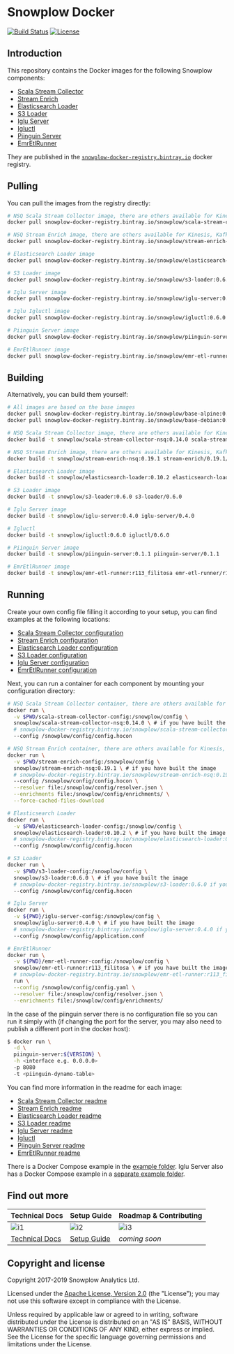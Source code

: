 # Snowplow Docker

[![Build Status][travis-image]][travis]
[![License][license-image]][license]

## Introduction

This repository contains the Docker images for the following Snowplow components:

- [Scala Stream Collector][ssc]
- [Stream Enrich][se]
- [Elasticsearch Loader][es]
- [S3 Loader][s3]
- [Iglu Server][iglu-server]
- [Igluctl][igluctl]
- [Piinguin Server][piinguin-server]
- [EmrEtlRunner][emr-etl-runner]

They are published in the [`snowplow-docker-registry.bintray.io`][registry] docker registry.

## Pulling

You can pull the images from the registry directly:

```bash
# NSQ Scala Stream Collector image, there are others available for Kinesis, Kafka and Google PubSub
docker pull snowplow-docker-registry.bintray.io/snowplow/scala-stream-collector-nsq:0.14.0

# NSQ Stream Enrich image, there are others available for Kinesis, Kafka and Google PubSub
docker pull snowplow-docker-registry.bintray.io/snowplow/stream-enrich-nsq:0.19.1

# Elasticsearch Loader image
docker pull snowplow-docker-registry.bintray.io/snowplow/elasticsearch-loader:0.10.2

# S3 Loader image
docker pull snowplow-docker-registry.bintray.io/snowplow/s3-loader:0.6.0

# Iglu Server image
docker pull snowplow-docker-registry.bintray.io/snowplow/iglu-server:0.4.0

# Iglu Igluctl image
docker pull snowplow-docker-registry.bintray.io/snowplow/igluctl:0.6.0

# Piinguin Server image
docker pull snowplow-docker-registry.bintray.io/snowplow/piinguin-server:0.1.1

# EmrEtlRunner image
docker pull snowplow-docker-registry.bintray.io/snowplow/emr-etl-runner:r113_filitosa
```

## Building

Alternatively, you can build them yourself:

```bash
# All images are based on the base images
docker pull snowplow-docker-registry.bintray.io/snowplow/base-alpine:0.2.0
docker pull snowplow-docker-registry.bintray.io/snowplow/base-debian:0.1.0

# NSQ Scala Stream Collector image, there are others available for Kinesis, Kafka and Google PubSub
docker build -t snowplow/scala-stream-collector-nsq:0.14.0 scala-stream-collector/0.14.0/nsq

# NSQ Stream Enrich image, there are others available for Kinesis, Kafka and Google PubSub
docker build -t snowplow/stream-enrich-nsq:0.19.1 stream-enrich/0.19.1/nsq

# Elasticsearch Loader image
docker build -t snowplow/elasticsearch-loader:0.10.2 elasticsearch-loader/0.10.2

# S3 Loader image
docker build -t snowplow/s3-loader:0.6.0 s3-loader/0.6.0

# Iglu Server image
docker build -t snowplow/iglu-server:0.4.0 iglu-server/0.4.0

# Igluctl
docker build -t snowplow/igluctl:0.6.0 igluctl/0.6.0

# Piinguin Server image
docker build -t snowplow/piinguin-server:0.1.1 piinguin-server/0.1.1

# EmrEtlRunner image
docker build -t snowplow/emr-etl-runner:r113_filitosa emr-etl-runner/r113_filitosa
```

## Running

Create your own config file filling it according to your setup, you can find examples at the
following locations:

- [Scala Stream Collector configuration][ssc-config]
- [Stream Enrich configuration][se-config]
- [Elasticsearch Loader configuration][es-config]
- [S3 Loader configuration][s3-config]
- [Iglu Server configuration][iglu-server-config]
- [EmrEtlRunner configuration][emr-etl-runner-config]

Next, you can run a container for each component by mounting your configuration directory:

```bash
# NSQ Scala Stream Collector container, there are others available for Kinesis, Kafka and Google PubSub
docker run \
  -v $PWD/scala-stream-collector-config:/snowplow/config \
  snowplow/scala-stream-collector-nsq:0.14.0 \ # if you have built the image
  # snowplow-docker-registry.bintray.io/snowplow/scala-stream-collector-nsq:0.14.0 if you have pulled the image
  --config /snowplow/config/config.hocon

# NSQ Stream Enrich container, there are others available for Kinesis, Kafka and Google PubSub
docker run \
  -v $PWD/stream-enrich-config:/snowplow/config \
  snowplow/stream-enrich-nsq:0.19.1 \ # if you have built the image
  # snowplow-docker-registry.bintray.io/snowplow/stream-enrich-nsq:0.19.1 if you have pulled the image
  --config /snowplow/config/config.hocon \
  --resolver file:/snowplow/config/resolver.json \
  --enrichments file:/snowplow/config/enrichments/ \
  --force-cached-files-download

# Elasticsearch Loader
docker run \
  -v $PWD/elasticsearch-loader-config:/snowplow/config \
  snowplow/elasticsearch-loader:0.10.2 \ # if you have built the image
  # snowplow-docker-registry.bintray.io/snowplow/elasticsearch-loader:0.10.2 if you have pulled the image
  --config /snowplow/config/config.hocon

# S3 Loader
docker run \
  -v $PWD/s3-loader-config:/snowplow/config \
  snowplow/s3-loader:0.6.0 \ # if you have built the image
  # snowplow-docker-registry.bintray.io/snowplow/s3-loader:0.6.0 if you have pulled the image
  --config /snowplow/config/config.hocon

# Iglu Server
docker run \
  -v ${PWD}/iglu-server-config:/snowplow/config \
  snowplow/iglu-server:0.4.0 \ # if you have built the image
  # snowplow-docker-registry.bintray.io/snowplow/iglu-server:0.4.0 if you have pulled the image
  --config /snowplow/config/application.conf

# EmrEtlRunner
docker run \
  -v ${PWD}/emr-etl-runner-config:/snowplow/config \
  snowplow/emr-etl-runner:r113_filitosa \ # if you have built the image
  # snowplow-docker-registry.bintray.io/snowplow/emr-etl-runner:r113_filitosa if you have pulled the image
  run \
  --config /snowplow/config/config.yaml \
  --resolver file:/snowplow/config/resolver.json \
  --enrichments file:/snowplow/config/enrichments/
```

In the case of the piinguin server there is no configuration file so you can run it simply with (if changing the port for the server, you may also need to publish a different port in the docker host):

```bash
$ docker run \
  -d \
  piinguin-server:${VERSION} \
  -h <interface e.g. 0.0.0.0>
  -p 8080
  -t <piinguin-dynamo-table>
```

You can find more information in the readme for each image:

- [Scala Stream Collector readme][ssc-readme]
- [Stream Enrich readme][se-readme]
- [Elasticsearch Loader readme][es-readme]
- [S3 Loader readme][s3-readme]
- [Iglu Server readme][iglu-server-readme]
- [Igluctl][igluctl-readme]
- [Piinguin Server readme][piinguin-server-readme]
- [EmrEtlRunner readme][emr-etl-runner-readme]

There is a Docker Compose example in the [example folder][example]. Iglu Server also
has a Docker Compose example in a [separate example folder][iglu-example].

## Find out more

| Technical Docs             | Setup Guide          | Roadmap & Contributing |
|----------------------------|----------------------|------------------------|
| ![i1][techdocs-image]      | ![i2][setup-image]   | ![i3][roadmap-image]   |
| [Technical Docs][techdocs] | [Setup Guide][setup] | _coming soon_          |

## Copyright and license

Copyright 2017-2019 Snowplow Analytics Ltd.

Licensed under the [Apache License, Version 2.0][license] (the "License");
you may not use this software except in compliance with the License.

Unless required by applicable law or agreed to in writing, software
distributed under the License is distributed on an "AS IS" BASIS,
WITHOUT WARRANTIES OR CONDITIONS OF ANY KIND, either express or implied.
See the License for the specific language governing permissions and
limitations under the License.

[ssc]: https://github.com/snowplow/snowplow/tree/master/2-collectors/scala-stream-collector
[se]: https://github.com/snowplow/snowplow/tree/master/3-enrich/stream-enrich
[es]: https://github.com/snowplow/snowplow-elasticsearch-loader/
[s3]: https://github.com/snowplow/snowplow-s3-loader/
[iglu-server]: https://github.com/snowplow/iglu/tree/master/2-repositories/iglu-server
[igluctl]: https://github.com/snowplow/iglu/tree/master/0-common/igluctl
[piinguin-server]: https://github.com/snowplow-incubator/piinguin
[emr-etl-runner]: https://github.com/snowplow/snowplow/tree/master/3-enrich/emr-etl-runner

[ssc-config]: https://github.com/snowplow/snowplow/blob/master/2-collectors/scala-stream-collector/examples/config.hocon.sample
[se-config]: https://github.com/snowplow/snowplow/blob/master/3-enrich/stream-enrich/examples/config.hocon.sample
[es-config]: https://github.com/snowplow/snowplow-elasticsearch-loader/blob/master/examples/config.hocon.sample
[s3-config]: https://github.com/snowplow/snowplow-s3-loader/blob/master/examples/config.hocon.sample
[iglu-server-config]: https://github.com/snowplow/snowplow-docker/blob/master/iglu-server/example/config/application.conf
[emr-etl-runner-config]: https://github.com/snowplow/snowplow/blob/master/3-enrich/emr-etl-runner/config/config.yml.sample

[ssc-readme]: https://github.com/snowplow/snowplow-docker/tree/master/scala-stream-collector
[se-readme]: https://github.com/snowplow/snowplow-docker/tree/master/stream-enrich
[es-readme]: https://github.com/snowplow/snowplow-docker/tree/master/elasticsearch-loader
[s3-readme]: https://github.com/snowplow/snowplow-docker/tree/master/s3-loader
[iglu-server-readme]: https://github.com/snowplow/snowplow-docker/tree/master/iglu-server
[igluctl-readme]: https://github.com/snowplow/snowplow-docker/tree/master/igluctl
[piinguin-server-readme]: https://github.com/snowplow-incubator/piinguin
[emr-etl-runner-readme]: https://github.com/snowplow/snowplow-docker/tree/master/emr-etl-runner

[example]: https://github.com/snowplow/snowplow-docker/tree/master/example
[iglu-example]: https://github.com/snowplow/snowplow-docker/tree/master/iglu-server/example

[registry]: https://bintray.com/snowplow/registry

[setup]: https://github.com/snowplow/snowplow/wiki/snowplow-docker-setup
[techdocs]: https://github.com/snowplow/snowplow/wiki/snowplow-docker

[techdocs-image]: https://d3i6fms1cm1j0i.cloudfront.net/github/images/techdocs.png
[setup-image]: https://d3i6fms1cm1j0i.cloudfront.net/github/images/setup.png
[roadmap-image]: https://d3i6fms1cm1j0i.cloudfront.net/github/images/roadmap.png

[travis-image]: https://travis-ci.org/snowplow/snowplow-docker.png?branch=master
[travis]: http://travis-ci.org/snowplow/snowplow-docker

[license-image]: http://img.shields.io/badge/license-Apache--2-blue.svg?style=flat
[license]: http://www.apache.org/licenses/LICENSE-2.0
